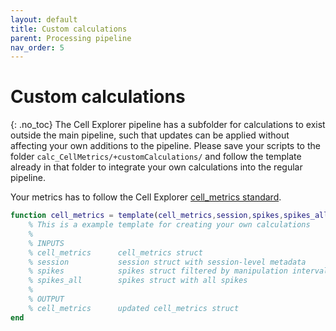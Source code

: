 ```yaml
---
layout: default
title: Custom calculations
parent: Processing pipeline
nav_order: 5
---
```

# Custom calculations
{: .no_toc}
The Cell Explorer pipeline has a subfolder for calculations to exist outside the main pipeline, such that updates can be applied without affecting your own additions to the pipeline. Please save your scripts to the folder `calc_CellMetrics/+customCalculations/` and follow the template already in that folder to integrate your own calculations into the regular pipeline.

Your metrics has to follow the Cell Explorer [cell_metrics standard]({{"/datastructure/your-own-metrics/"|absolute_url}}).

```m
function cell_metrics = template(cell_metrics,session,spikes,spikes_all)
    % This is a example template for creating your own calculations
    %
    % INPUTS
    % cell_metrics      cell_metrics struct
    % session           session struct with session-level metadata
    % spikes            spikes struct filtered by manipulation intervals
    % spikes_all        spikes struct with all spikes
    %
    % OUTPUT
    % cell_metrics      updated cell_metrics struct
end
```

